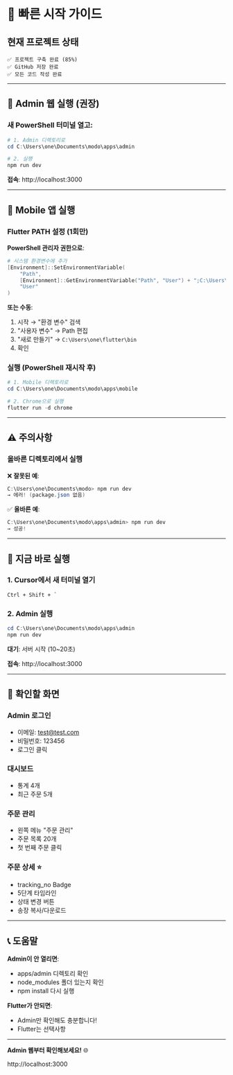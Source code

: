 # 🚀 빠른 시작 가이드

## 현재 프로젝트 상태

```
✅ 프로젝트 구축 완료 (85%)
✅ GitHub 저장 완료
✅ 모든 코드 작성 완료
```

---

## 🎯 Admin 웹 실행 (권장)

### 새 PowerShell 터미널 열고:

```powershell
# 1. Admin 디렉토리로
cd C:\Users\one\Documents\modo\apps\admin

# 2. 실행
npm run dev
```

**접속**: http://localhost:3000

---

## 📱 Mobile 앱 실행

### Flutter PATH 설정 (1회만)

**PowerShell 관리자 권한으로**:

```powershell
# 시스템 환경변수에 추가
[Environment]::SetEnvironmentVariable(
    "Path",
    [Environment]::GetEnvironmentVariable("Path", "User") + ";C:\Users\one\flutter\bin",
    "User"
)
```

**또는 수동**:
1. 시작 → "환경 변수" 검색
2. "사용자 변수" → Path 편집
3. "새로 만들기" → `C:\Users\one\flutter\bin`
4. 확인

### 실행 (PowerShell 재시작 후)

```powershell
# 1. Mobile 디렉토리로
cd C:\Users\one\Documents\modo\apps\mobile

# 2. Chrome으로 실행
flutter run -d chrome
```

---

## ⚠️ 주의사항

### 올바른 디렉토리에서 실행

❌ **잘못된 예**:
```powershell
C:\Users\one\Documents\modo> npm run dev
→ 에러! (package.json 없음)
```

✅ **올바른 예**:
```powershell
C:\Users\one\Documents\modo\apps\admin> npm run dev
→ 성공!
```

---

## 🎯 지금 바로 실행

### 1. Cursor에서 새 터미널 열기
```
Ctrl + Shift + `
```

### 2. Admin 실행
```powershell
cd C:\Users\one\Documents\modo\apps\admin
npm run dev
```

**대기**: 서버 시작 (10~20초)

**접속**: http://localhost:3000

---

## 🎨 확인할 화면

### Admin 로그인
- 이메일: test@test.com
- 비밀번호: 123456
- 로그인 클릭

### 대시보드
- 통계 4개
- 최근 주문 5개

### 주문 관리
- 왼쪽 메뉴 "주문 관리"
- 주문 목록 20개
- 첫 번째 주문 클릭

### 주문 상세 ⭐
- tracking_no Badge
- 5단계 타임라인
- 상태 변경 버튼
- 송장 복사/다운로드

---

## 📞 도움말

**Admin이 안 열리면**:
- apps/admin 디렉토리 확인
- node_modules 폴더 있는지 확인
- npm install 다시 실행

**Flutter가 안되면**:
- Admin만 확인해도 충분합니다!
- Flutter는 선택사항

---

**Admin 웹부터 확인해보세요!** 🌐

http://localhost:3000

